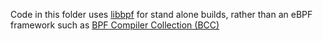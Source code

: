 Code in this folder uses [libbpf](https://github.com/libbpf/libbpf) for stand alone builds, rather than an eBPF framework such as [BPF Compiler Collection (BCC)](https://github.com/iovisor/bcc)